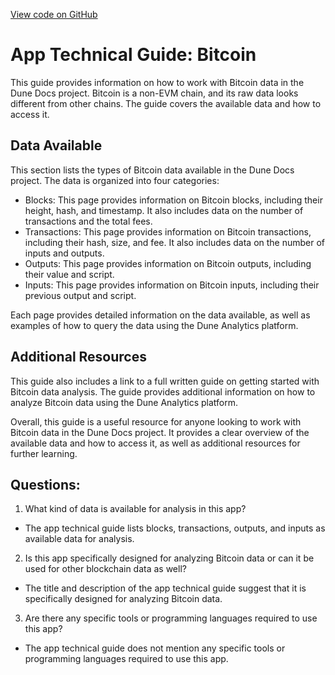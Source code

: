 [View code on GitHub](https://dune.com/docs/data-tables/raw/bitcoin/index.md)

# App Technical Guide: Bitcoin

This guide provides information on how to work with Bitcoin data in the Dune Docs project. Bitcoin is a non-EVM chain, and its raw data looks different from other chains. The guide covers the available data and how to access it.

## Data Available

This section lists the types of Bitcoin data available in the Dune Docs project. The data is organized into four categories:

- Blocks: This page provides information on Bitcoin blocks, including their height, hash, and timestamp. It also includes data on the number of transactions and the total fees.
- Transactions: This page provides information on Bitcoin transactions, including their hash, size, and fee. It also includes data on the number of inputs and outputs.
- Outputs: This page provides information on Bitcoin outputs, including their value and script.
- Inputs: This page provides information on Bitcoin inputs, including their previous output and script.

Each page provides detailed information on the data available, as well as examples of how to query the data using the Dune Analytics platform.

## Additional Resources

This guide also includes a link to a full written guide on getting started with Bitcoin data analysis. The guide provides additional information on how to analyze Bitcoin data using the Dune Analytics platform.

Overall, this guide is a useful resource for anyone looking to work with Bitcoin data in the Dune Docs project. It provides a clear overview of the available data and how to access it, as well as additional resources for further learning.
## Questions: 
 1. What kind of data is available for analysis in this app?
- The app technical guide lists blocks, transactions, outputs, and inputs as available data for analysis.

2. Is this app specifically designed for analyzing Bitcoin data or can it be used for other blockchain data as well?
- The title and description of the app technical guide suggest that it is specifically designed for analyzing Bitcoin data.

3. Are there any specific tools or programming languages required to use this app?
- The app technical guide does not mention any specific tools or programming languages required to use this app.